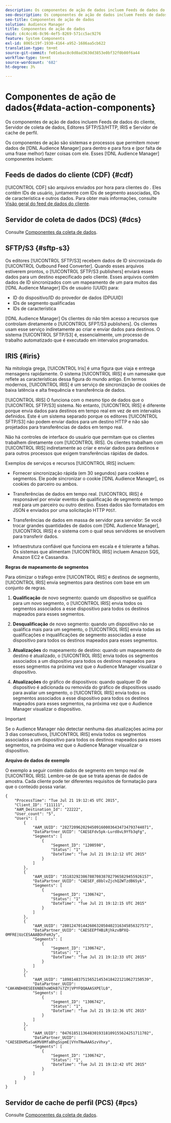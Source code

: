 ```yaml
---
description: Os componentes de ação de dados incluem Feeds de dados do cliente, Servidor de coleta de dados, Editores SFTP/S3/HTTP, IRIS e Servidor de cache de perfil.
seo-description: Os componentes de ação de dados incluem Feeds de dados do cliente, Servidor de coleta de dados, Editores SFTP/S3/HTTP, IRIS e Servidor de cache de perfil.
seo-title: Componentes de ação de dados
solution: Audience Manager
title: Componentes de ação de dados
uuid: c4c4cc46-8c96-4ef5-8269-571cc5ac9276
feature: System Components
exl-id: 8065c19f-1930-4164-a952-1686aa5cb622
translation-type: tm+mt
source-git-commit: fe01ebac8c0d0ad3630d3853e0bf32f0b00f6a44
workflow-type: tm+mt
source-wordcount: '682'
ht-degree: 3%

---
```


# Componentes de ação de dados{#data-action-components}

Os componentes de ação de dados incluem Feeds de dados do cliente, Servidor de coleta de dados, Editores SFTP/S3/HTTP, IRIS e Servidor de cache de perfil.

<!-- 

c_compact.xml

 -->

Os componentes de ação são sistemas e processos que permitem mover dados de [!DNL Audience Manager] para dentro e para fora e (por falta de uma frase melhor) fazer coisas com ele. Esses [!DNL Audience Manager] componentes incluem:

## Feeds de dados do cliente (CDF) {#cdf}

[!UICONTROL CDF] são arquivos enviados por hora para clientes do . Eles contêm IDs de usuário, juntamente com IDs de segmento associadas, IDs de característica e outros dados. Para obter mais informações, consulte [Visão geral do feed de dados do cliente](../../features/cdf-files.md).

## Servidor de coleta de dados (DCS) {#dcs}

Consulte [Componentes da coleta de dados](../../reference/system-components/components-data-collection.md).

## SFTP/S3 {#sftp-s3}

Os editores [!UICONTROL SFTP/S3] recebem dados de ID sincronizada do [!UICONTROL Outbound Feed Converter]. Quando esses arquivos estiverem prontos, o [!UICONTROL SFTP/S3 publishers] enviará esses dados para um destino especificado pelo cliente. Esses arquivos contêm dados de ID sincronizados com um mapeamento de um para muitos das [!DNL Audience Manager] IDs de usuário (UUID) para:

* ID do dispositivo/ID do provedor de dados (DPUUID)
* IDs de segmento qualificadas
* IDs de característica

[!DNL Audience Manager] Os clientes do não têm acesso a recursos que controlam diretamente o  [!UICONTROL SFPT/S3 publishers]. Os clientes usam esse serviço indiretamente ao criar e enviar dados para destinos. O sistema [!UICONTROL SFTP/S3] é, essencialmente, um processo de trabalho automatizado que é executado em intervalos programados.

## IRIS {#iris}

Na mitologia grega, [!UICONTROL Iris] é uma figura que viaja e entrega mensagens rapidamente. O sistema [!UICONTROL IRIS] é um namesake que reflete as características dessa figura do mundo antigo. Em termos modernos, [!UICONTROL IRIS] é um serviço de sincronização de cookies de baixa latência e alta frequência e transferência de dados.

[!UICONTROL IRIS] O funciona com o mesmo tipo de dados que o  [!UICONTROL SFTP/S3] sistema. No entanto, [!UICONTROL IRIS] é diferente porque envia dados para destinos em tempo real em vez de em intervalos definidos. Este é um sistema separado porque os editores [!UICONTROL SFTP/S3] não podem enviar dados para um destino HTTP e não são projetados para transferências de dados em tempo real.

Não há controles de interface do usuário que permitam que os clientes trabalhem diretamente com [!UICONTROL IRIS]. Os clientes trabalham com [!UICONTROL IRIS] indiretamente ao criar e enviar dados para destinos e para outros processos que exigem transferências rápidas de dados.

Exemplos de serviços e recursos [!UICONTROL IRIS] incluem:

* Fornecer sincronização rápida (em 30 segundos) para cookies e segmentos. Ele pode sincronizar o cookie [!DNL Audience Manager], os cookies do parceiro ou ambos.
* Transferências de dados em tempo real. [!UICONTROL IRIS] é responsável por enviar eventos de qualificação de segmento em tempo real para um parceiro ou outro destino. Esses dados são formatados em JSON e enviados por uma solicitação HTTP `POST`.

* Transferências de dados em massa de servidor para servidor: Se você trocar grandes quantidades de dados com [!DNL Audience Manager], [!UICONTROL IRIS] é o sistema com o qual seus servidores se envolvem para transferir dados.

* Infraestrutura confiável que funciona em escala e é tolerante a falhas. Os sistemas que alimentam [!UICONTROL IRIS] incluem Amazon SQS, Amazon EC2 e Cassandra.

**Regras de mapeamento de segmentos**

Para otimizar o tráfego entre [!UICONTROL IRIS] e destinos de segmento, [!UICONTROL IRIS] envia segmentos para destinos com base em um conjunto de regras.

1. **Qualificação** de novo segmento: quando um dispositivo se qualifica para um novo segmento, o  [!UICONTROL IRIS] envia todos os segmentos associados a esse dispositivo para todos os destinos mapeados para esses segmentos.

1. **Desqualificação** de novo segmento: quando um dispositivo não se qualifica mais para um segmento, o  [!UICONTROL IRIS] envia todas as qualificações e inqualificações de segmento associadas a esse dispositivo para todos os destinos mapeados para esses segmentos.

1. **Atualizações** do mapeamento de destino: quando um mapeamento de destino é atualizado, o  [!UICONTROL IRIS] envia todos os segmentos associados a um dispositivo para todos os destinos mapeados para esses segmentos na próxima vez que o Audience Manager visualizar o dispositivo.

1. **Atualizações** do gráfico de dispositivos: quando qualquer ID de dispositivo é adicionada ou removida do gráfico de dispositivos usado para avaliar um segmento, o  [!UICONTROL IRIS] envia todos os segmentos associados a esse dispositivo para todos os destinos mapeados para esses segmentos, na próxima vez que o Audience Manager visualizar o dispositivo.

>[!IMPORTANT]
>
>Se o Audience Manager não detectar nenhuma das atualizações acima por 3 dias consecutivos, [!UICONTROL IRIS] envia todos os segmentos associados a um dispositivo para todos os destinos mapeados para esses segmentos, na próxima vez que o Audience Manager visualizar o dispositivo.

**Arquivo de dados de exemplo**

O exemplo a seguir contém dados de segmento em tempo real de [!UICONTROL IRIS]. Lembre-se de que se trata apenas de dados de amostra. Cada cliente pode ter diferentes requisitos de formatação para que o conteúdo possa variar.

```
{
    "ProcessTime": "Tue Jul 21 19:12:45 UTC 2015",
    "Client_ID": "111111",
    "AAM_Destination_Id": "22222",
    "User_count": "5",
    "Users": [
        {
            "AAM_UUID": "28272096202945091600036434734793744071",
            "DataPartner_UUID": "CAESEFdv5pk-Lurd8vL9Yfb3qFg",
            "Segments": [
                {
                    "Segment_ID": "1200598",
                    "Status": "1",
                    "DateTime": "Tue Jul 21 19:12:12 UTC 2015"
                }
            ]
        },
        {
            "AAM_UUID": "35183292386788708387827965829455926157",
            "DataPartner_UUID": "CAESEF_d8blvZjchQ2WTzdB65yk",
            "Segments": [
                {
                    "Segment_ID": "1306742",
                    "Status": "1",
                    "DateTime": "Tue Jul 21 19:12:15 UTC 2015"
                }
            ]
        },
        {
            "AAM_UUID": "28012470144260632050402316345856327572",
            "DataPartner_UUID": "CAESEEPfHBiRjhkzvBPXQ-0MFRE|UzCESAAABOnFeHJy",
            "Segments": [
                {
                    "Segment_ID": "1306742",
                    "Status": "1",
                    "DateTime": "Tue Jul 21 19:12:33 UTC 2015"
                }
            ]
        },
        {
            "AAM_UUID": "18981483751565214534184221210627150539",
            "DataPartner_UUID": "CAK4NDH0ESEE6NBEhoWDkB7s7ZY|VPYFQQAAASXPElL0",
            "Segments": [
                {
                    "Segment_ID": "1306742",
                    "Status": "1",
                    "DateTime": "Tue Jul 21 19:12:36 UTC 2015"
                }
            ]
        },
        {
            "AAM_UUID": "04761851136483019318109155624251711702",
            "DataPartner_UUID": "CAESEDkM5aSaKMV8MfaBhgSspmE|VYnTNwAAASzvVhxy",
            "Segments": [
                {
                    "Segment_ID": "1306742",
                    "Status": "1",
                    "DateTime": "Tue Jul 21 19:12:42 UTC 2015"
                }
            ]
        }
    ]
}
```

## Servidor de cache de perfil (PCS) {#pcs}

Consulte [Componentes da coleta de dados](../../reference/system-components/components-data-collection.md).
